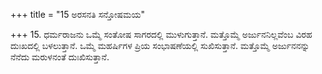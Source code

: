 +++
title = "15 ಅರಸನತಿ ಸನ್ತೋಷಮಯ"

+++
15. ಧರ್ಮರಾಜನು ಒಮ್ಮೆ ಸಂತೋಷ ಸಾಗರದಲ್ಲಿ ಮುಳುಗುತ್ತಾನೆ. ಮತ್ತೊಮ್ಮೆ ಅರ್ಜುನನಿಲ್ಲವೆಂಬ  ವಿರಹ ದುಃಖದಲ್ಲಿ ಬಳಲುತ್ತಾನೆ. ಒಮ್ಮೆ ಮಹರ್ಷಿಗಳ ಪ್ರಿಯ ಸಂಭಾಷಣೆಯಲ್ಲಿ ಸುಖಿಸುತ್ತಾನೆ. ಮತ್ತೊಮ್ಮೆ  ಅರ್ಜುನನನ್ನು ನೆನೆದು ಮರುಳನಂತೆ ದುಃಖಿಸುತ್ತಾನೆ.